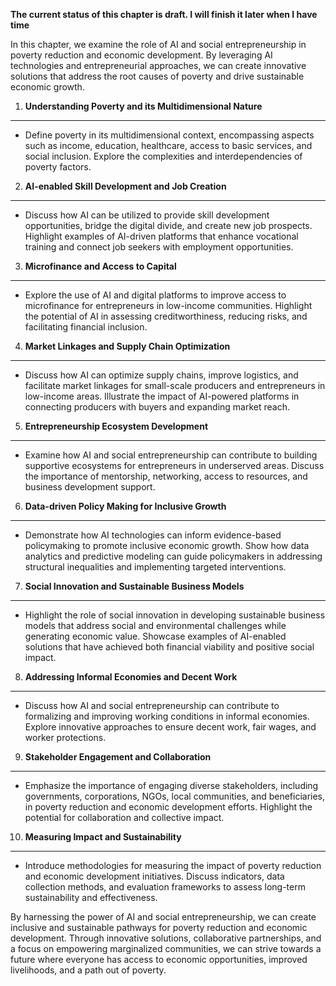 **The current status of this chapter is draft. I will finish it later when I have time**

In this chapter, we examine the role of AI and social entrepreneurship in poverty reduction and economic development. By leveraging AI technologies and entrepreneurial approaches, we can create innovative solutions that address the root causes of poverty and drive sustainable economic growth.

1. **Understanding Poverty and its Multidimensional Nature**
------------------------------------------------------------

* Define poverty in its multidimensional context, encompassing aspects such as income, education, healthcare, access to basic services, and social inclusion. Explore the complexities and interdependencies of poverty factors.

2. **AI-enabled Skill Development and Job Creation**
----------------------------------------------------

* Discuss how AI can be utilized to provide skill development opportunities, bridge the digital divide, and create new job prospects. Highlight examples of AI-driven platforms that enhance vocational training and connect job seekers with employment opportunities.

3. **Microfinance and Access to Capital**
-----------------------------------------

* Explore the use of AI and digital platforms to improve access to microfinance for entrepreneurs in low-income communities. Highlight the potential of AI in assessing creditworthiness, reducing risks, and facilitating financial inclusion.

4. **Market Linkages and Supply Chain Optimization**
----------------------------------------------------

* Discuss how AI can optimize supply chains, improve logistics, and facilitate market linkages for small-scale producers and entrepreneurs in low-income areas. Illustrate the impact of AI-powered platforms in connecting producers with buyers and expanding market reach.

5. **Entrepreneurship Ecosystem Development**
---------------------------------------------

* Examine how AI and social entrepreneurship can contribute to building supportive ecosystems for entrepreneurs in underserved areas. Discuss the importance of mentorship, networking, access to resources, and business development support.

6. **Data-driven Policy Making for Inclusive Growth**
-----------------------------------------------------

* Demonstrate how AI technologies can inform evidence-based policymaking to promote inclusive economic growth. Show how data analytics and predictive modeling can guide policymakers in addressing structural inequalities and implementing targeted interventions.

7. **Social Innovation and Sustainable Business Models**
--------------------------------------------------------

* Highlight the role of social innovation in developing sustainable business models that address social and environmental challenges while generating economic value. Showcase examples of AI-enabled solutions that have achieved both financial viability and positive social impact.

8. **Addressing Informal Economies and Decent Work**
----------------------------------------------------

* Discuss how AI and social entrepreneurship can contribute to formalizing and improving working conditions in informal economies. Explore innovative approaches to ensure decent work, fair wages, and worker protections.

9. **Stakeholder Engagement and Collaboration**
-----------------------------------------------

* Emphasize the importance of engaging diverse stakeholders, including governments, corporations, NGOs, local communities, and beneficiaries, in poverty reduction and economic development efforts. Highlight the potential for collaboration and collective impact.

10. **Measuring Impact and Sustainability**
-------------------------------------------

* Introduce methodologies for measuring the impact of poverty reduction and economic development initiatives. Discuss indicators, data collection methods, and evaluation frameworks to assess long-term sustainability and effectiveness.

By harnessing the power of AI and social entrepreneurship, we can create inclusive and sustainable pathways for poverty reduction and economic development. Through innovative solutions, collaborative partnerships, and a focus on empowering marginalized communities, we can strive towards a future where everyone has access to economic opportunities, improved livelihoods, and a path out of poverty.

